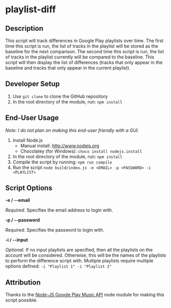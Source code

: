 # playlist-diff

Description
----
This script will track differences in Google Play playlists over time. The first time this script is run, the list of tracks in the playlist will be stored as the baseline for the next comparison. The second time this script is run, the list of tracks in the playlist currently will be compared to the baseline. This script will then display the list of differences (tracks that only appear in the baseline and tracks that only appear in the current playlist).

Developer Setup
----
1. Use `git clone` to clone the GitHub repository
1. In the root directory of the module, run: `npm install`

End-User Usage
----
_Note: I do not plan on making this end-user friendly with a GUI._

1. Install Node.js
	* Manual install: http://www.nodejs.org
	* Chocolatey (for Windows): `choco install nodejs.install`
1. In the root directory of the module, run: `npm install`
1. Compile the script by running: `npm run compile`
1. Run the script `node build/index.js -e <EMAIL> -p <PASSWORD> -i <PLAYLIST>`

Script Options
----
**-e / --email**

_Required._ Specifies the email address to login with. 


**-p / --password**

_Required._ Specifies the password to login with.


**-i / --input**

_Optional._ If no input playlists are specified, then all the playlists on the account will be considered. Otherwise, this will be the names of the playlists to perform the difference script with. Multiple playlists require multiple options defined: `-i "Playlist 1" -i "Playlist 2"`

Attribution
----
Thanks to the [Node-JS Google Play Music API](https://github.com/jamon/playmusic) node module for making this script possible.
